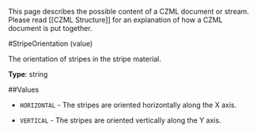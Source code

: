 This page describes the possible content of a CZML document or stream.  Please read [[CZML Structure]] for an explanation of how a CZML document is put together.

#StripeOrientation (value)

The orientation of stripes in the stripe material.

**Type**: string

##Values

* `HORIZONTAL` - The stripes are oriented horizontally along the X axis.

* `VERTICAL` - The stripes are oriented vertically along the Y axis.

